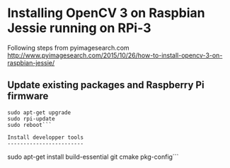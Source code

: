 
Installing OpenCV 3 on Raspbian Jessie running on RPi-3
=======================================================

Following steps from pyimagesearch.com
http://www.pyimagesearch.com/2015/10/26/how-to-install-opencv-3-on-raspbian-jessie/

Update existing packages and Raspberry Pi firmware
--------------------------------------------------
```sudo apt-get update
sudo apt-get upgrade
sudo rpi-update
sudo reboot```

Install developper tools
------------------------
```
sudo apt-get install build-essential git cmake pkg-config```

